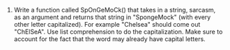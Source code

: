 1. Write a function called SpOnGeMoCk() that takes in a string, sarcasm, as an argument and returns that string in "SpongeMock" (with every other letter capitalized). For example "Chelsea" should come out "ChElSeA". Use list comprehension to do the capitalization. Make sure to account for the fact that the word may already have capital letters.
